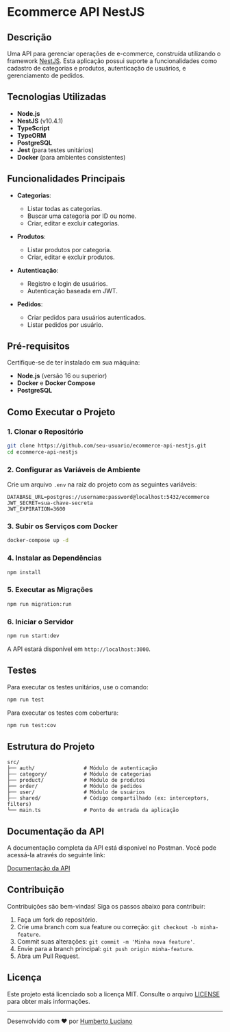 # Ecommerce API NestJS

## Descrição
Uma API para gerenciar operações de e-commerce, construída utilizando o framework [NestJS](https://nestjs.com/). Esta aplicação possui suporte a funcionalidades como cadastro de categorias e produtos, autenticação de usuários, e gerenciamento de pedidos.

## Tecnologias Utilizadas

- **Node.js**
- **NestJS** (v10.4.1)
- **TypeScript**
- **TypeORM**
- **PostgreSQL**
- **Jest** (para testes unitários)
- **Docker** (para ambientes consistentes)

## Funcionalidades Principais

- **Categorias**:
  - Listar todas as categorias.
  - Buscar uma categoria por ID ou nome.
  - Criar, editar e excluir categorias.

- **Produtos**:
  - Listar produtos por categoria.
  - Criar, editar e excluir produtos.

- **Autenticação**:
  - Registro e login de usuários.
  - Autenticação baseada em JWT.

- **Pedidos**:
  - Criar pedidos para usuários autenticados.
  - Listar pedidos por usuário.

## Pré-requisitos

Certifique-se de ter instalado em sua máquina:

- **Node.js** (versão 16 ou superior)
- **Docker** e **Docker Compose**
- **PostgreSQL**

## Como Executar o Projeto

### 1. Clonar o Repositório

```bash
git clone https://github.com/seu-usuario/ecommerce-api-nestjs.git
cd ecommerce-api-nestjs
```

### 2. Configurar as Variáveis de Ambiente

Crie um arquivo `.env` na raiz do projeto com as seguintes variáveis:

```env
DATABASE_URL=postgres://username:password@localhost:5432/ecommerce
JWT_SECRET=sua-chave-secreta
JWT_EXPIRATION=3600
```

### 3. Subir os Serviços com Docker

```bash
docker-compose up -d
```

### 4. Instalar as Dependências

```bash
npm install
```

### 5. Executar as Migrações

```bash
npm run migration:run
```

### 6. Iniciar o Servidor

```bash
npm run start:dev
```

A API estará disponível em `http://localhost:3000`.

## Testes

Para executar os testes unitários, use o comando:

```bash
npm run test
```

Para executar os testes com cobertura:

```bash
npm run test:cov
```

## Estrutura do Projeto

```plaintext
src/
├── auth/                # Módulo de autenticação
├── category/            # Módulo de categorias
├── product/             # Módulo de produtos
├── order/               # Módulo de pedidos
├── user/                # Módulo de usuários
├── shared/              # Código compartilhado (ex: interceptors, filters)
└── main.ts              # Ponto de entrada da aplicação
```

## Documentação da API

A documentação completa da API está disponível no Postman. Você pode acessá-la através do seguinte link:

[Documentação da API](https://documenter.getpostman.com/view/24656609/2sAYJ1m3F2)

## Contribuição

Contribuições são bem-vindas! Siga os passos abaixo para contribuir:

1. Faça um fork do repositório.
2. Crie uma branch com sua feature ou correção: `git checkout -b minha-feature`.
3. Commit suas alterações: `git commit -m 'Minha nova feature'`.
4. Envie para a branch principal: `git push origin minha-feature`.
5. Abra um Pull Request.

## Licença

Este projeto está licenciado sob a licença MIT. Consulte o arquivo [LICENSE](./LICENSE) para obter mais informações.

---

Desenvolvido com ❤️ por [Humberto Luciano](https://github.com/Humberto08)